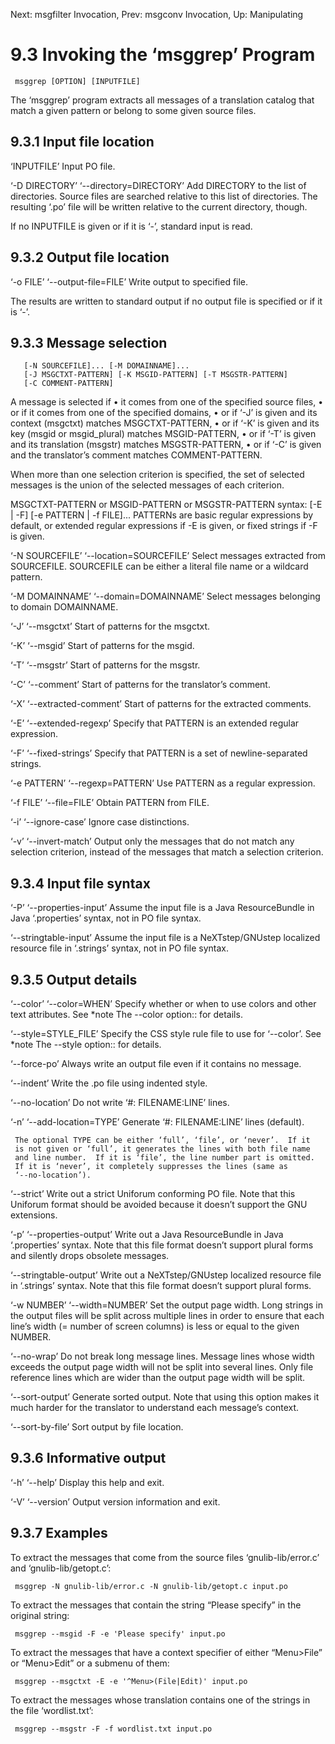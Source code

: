 Next: msgfilter Invocation,  Prev: msgconv Invocation,  Up: Manipulating

9.3 Invoking the ‘msggrep’ Program
==================================

     msggrep [OPTION] [INPUTFILE]

   The ‘msggrep’ program extracts all messages of a translation catalog
that match a given pattern or belong to some given source files.

9.3.1 Input file location
-------------------------

‘INPUTFILE’
     Input PO file.

‘-D DIRECTORY’
‘--directory=DIRECTORY’
     Add DIRECTORY to the list of directories.  Source files are
     searched relative to this list of directories.  The resulting ‘.po’
     file will be written relative to the current directory, though.

   If no INPUTFILE is given or if it is ‘-’, standard input is read.

9.3.2 Output file location
--------------------------

‘-o FILE’
‘--output-file=FILE’
     Write output to specified file.

   The results are written to standard output if no output file is
specified or if it is ‘-’.

9.3.3 Message selection
-----------------------

       [-N SOURCEFILE]... [-M DOMAINNAME]...
       [-J MSGCTXT-PATTERN] [-K MSGID-PATTERN] [-T MSGSTR-PATTERN]
       [-C COMMENT-PATTERN]

   A message is selected if
   • it comes from one of the specified source files,
   • or if it comes from one of the specified domains,
   • or if ‘-J’ is given and its context (msgctxt) matches
     MSGCTXT-PATTERN,
   • or if ‘-K’ is given and its key (msgid or msgid_plural) matches
     MSGID-PATTERN,
   • or if ‘-T’ is given and its translation (msgstr) matches
     MSGSTR-PATTERN,
   • or if ‘-C’ is given and the translator’s comment matches
     COMMENT-PATTERN.

   When more than one selection criterion is specified, the set of
selected messages is the union of the selected messages of each
criterion.

   MSGCTXT-PATTERN or MSGID-PATTERN or MSGSTR-PATTERN syntax:
       [-E | -F] [-e PATTERN | -f FILE]...
   PATTERNs are basic regular expressions by default, or extended
regular expressions if -E is given, or fixed strings if -F is given.

‘-N SOURCEFILE’
‘--location=SOURCEFILE’
     Select messages extracted from SOURCEFILE.  SOURCEFILE can be
     either a literal file name or a wildcard pattern.

‘-M DOMAINNAME’
‘--domain=DOMAINNAME’
     Select messages belonging to domain DOMAINNAME.

‘-J’
‘--msgctxt’
     Start of patterns for the msgctxt.

‘-K’
‘--msgid’
     Start of patterns for the msgid.

‘-T’
‘--msgstr’
     Start of patterns for the msgstr.

‘-C’
‘--comment’
     Start of patterns for the translator’s comment.

‘-X’
‘--extracted-comment’
     Start of patterns for the extracted comments.

‘-E’
‘--extended-regexp’
     Specify that PATTERN is an extended regular expression.

‘-F’
‘--fixed-strings’
     Specify that PATTERN is a set of newline-separated strings.

‘-e PATTERN’
‘--regexp=PATTERN’
     Use PATTERN as a regular expression.

‘-f FILE’
‘--file=FILE’
     Obtain PATTERN from FILE.

‘-i’
‘--ignore-case’
     Ignore case distinctions.

‘-v’
‘--invert-match’
     Output only the messages that do not match any selection criterion,
     instead of the messages that match a selection criterion.

9.3.4 Input file syntax
-----------------------

‘-P’
‘--properties-input’
     Assume the input file is a Java ResourceBundle in Java
     ‘.properties’ syntax, not in PO file syntax.

‘--stringtable-input’
     Assume the input file is a NeXTstep/GNUstep localized resource file
     in ‘.strings’ syntax, not in PO file syntax.

9.3.5 Output details
--------------------

‘--color’
‘--color=WHEN’
     Specify whether or when to use colors and other text attributes.
     See *note The --color option:: for details.

‘--style=STYLE_FILE’
     Specify the CSS style rule file to use for ‘--color’.  See *note
     The --style option:: for details.

‘--force-po’
     Always write an output file even if it contains no message.

‘--indent’
     Write the .po file using indented style.

‘--no-location’
     Do not write ‘#: FILENAME:LINE’ lines.

‘-n’
‘--add-location=TYPE’
     Generate ‘#: FILENAME:LINE’ lines (default).

     The optional TYPE can be either ‘full’, ‘file’, or ‘never’.  If it
     is not given or ‘full’, it generates the lines with both file name
     and line number.  If it is ‘file’, the line number part is omitted.
     If it is ‘never’, it completely suppresses the lines (same as
     ‘--no-location’).

‘--strict’
     Write out a strict Uniforum conforming PO file.  Note that this
     Uniforum format should be avoided because it doesn’t support the
     GNU extensions.

‘-p’
‘--properties-output’
     Write out a Java ResourceBundle in Java ‘.properties’ syntax.  Note
     that this file format doesn’t support plural forms and silently
     drops obsolete messages.

‘--stringtable-output’
     Write out a NeXTstep/GNUstep localized resource file in ‘.strings’
     syntax.  Note that this file format doesn’t support plural forms.

‘-w NUMBER’
‘--width=NUMBER’
     Set the output page width.  Long strings in the output files will
     be split across multiple lines in order to ensure that each line’s
     width (= number of screen columns) is less or equal to the given
     NUMBER.

‘--no-wrap’
     Do not break long message lines.  Message lines whose width exceeds
     the output page width will not be split into several lines.  Only
     file reference lines which are wider than the output page width
     will be split.

‘--sort-output’
     Generate sorted output.  Note that using this option makes it much
     harder for the translator to understand each message’s context.

‘--sort-by-file’
     Sort output by file location.

9.3.6 Informative output
------------------------

‘-h’
‘--help’
     Display this help and exit.

‘-V’
‘--version’
     Output version information and exit.

9.3.7 Examples
--------------

   To extract the messages that come from the source files
‘gnulib-lib/error.c’ and ‘gnulib-lib/getopt.c’:

     msggrep -N gnulib-lib/error.c -N gnulib-lib/getopt.c input.po

   To extract the messages that contain the string “Please specify” in
the original string:

     msggrep --msgid -F -e 'Please specify' input.po

   To extract the messages that have a context specifier of either
“Menu>File” or “Menu>Edit” or a submenu of them:

     msggrep --msgctxt -E -e '^Menu>(File|Edit)' input.po

   To extract the messages whose translation contains one of the strings
in the file ‘wordlist.txt’:

     msggrep --msgstr -F -f wordlist.txt input.po


